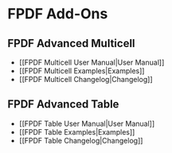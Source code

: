 # FPDF Add-Ons

## FPDF Advanced Multicell

* [[FPDF Multicell User Manual|User Manual]]
* [[FPDF Multicell Examples|Examples]]
* [[FPDF Multicell Changelog|Changelog]]

## FPDF Advanced Table

* [[FPDF Table User Manual|User Manual]]
* [[FPDF Table Examples|Examples]]
* [[FPDF Table Changelog|Changelog]]

